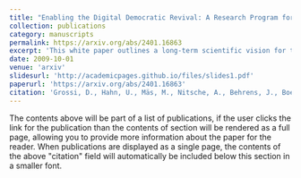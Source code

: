 ```yaml
---
title: "Enabling the Digital Democratic Revival: A Research Program for Digital Democracy"
collection: publications
category: manuscripts
permalink: https://arxiv.org/abs/2401.16863
excerpt: 'This white paper outlines a long-term scientific vision for the development of digital-democracy technology. The paper is co-authored by an international and interdisciplinary team of researchers and arose from the Lorentz Center Workshop on ``Algorithmic Technology for Democracy'' (Leiden, October 2022).'
date: 2009-10-01
venue: 'arxiv'
slidesurl: 'http://academicpages.github.io/files/slides1.pdf'
paperurl: 'https://arxiv.org/abs/2401.16863'
citation: 'Grossi, D., Hahn, U., Mäs, M., Nitsche, A., Behrens, J., Boehmer, N., ... & Van De Putte, F. (2024). Enabling the Digital Democratic Revival: A Research Program for Digital Democracy. arXiv preprint arXiv:2401.16863.'
---
```


The contents above will be part of a list of publications, if the user clicks the link for the publication than the contents of section will be rendered as a full page, allowing you to provide more information about the paper for the reader. When publications are displayed as a single page, the contents of the above "citation" field will automatically be included below this section in a smaller font.
